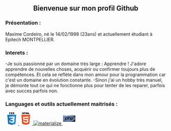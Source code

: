 <!--
**MaximeCordeiro/MaximeCordeiro** is a ✨ _special_ ✨ repository because its `README.md` (this file) appears on your GitHub profile.

Here are some ideas to get you started:

- 🔭 I’m currently working on ...
- 🌱 I’m currently learning ...
- 👯 I’m looking to collaborate on ...
- 🤔 I’m looking for help with ...
- 💬 Ask me about ...
- 📫 How to reach me: ...
- 😄 Pronouns: ...
- ⚡ Fun fact: ...
-->
<h2 align="center">Bienvenue sur mon profil Github</h2>

<h3 align="left">Présentation :</h3>
<p align="left">
  Maxime Cordeiro, né le 14/02/1998 (23ans) et actuellement étudiant à Epitech MONTPELLIER.
</p>
<h3 align="left">Interets :</h3>
<p align="left">
  -Je suis passionné par un domaine très large : Apprendre !
    J'adore apprendre de nouvelles choses, acquérir ou confirmer toujours plus de compétences.
    Et cela se reflète dans mon amour pour la programmation car c'est un domaine en évolution constante.
  -Sinon j'ai un hobby très manuel, je démonte tout ce qui ne fonctionne plus pour tenter de les reparer,
    parfois avec succes parfois non.
</p>

<h3 align="left">Languages et outils actuellement maitrisés :</h3>
<p align="left">
<a href="https://www.w3schools.com/css/" target="_blank" rel="noreferrer"> <img src="https://raw.githubusercontent.com/devicons/devicon/master/icons/css3/css3-original-wordmark.svg" alt="css3" width="40" height="40"/> </a>
<a href="https://www.w3.org/html/" target="_blank" rel="noreferrer"> <img src="https://raw.githubusercontent.com/devicons/devicon/master/icons/html5/html5-original-wordmark.svg" alt="html5" width="40" height="40"/> </a>
<a href="https://materializecss.com/" target="_blank" rel="noreferrer"> <img src="https://raw.githubusercontent.com/prplx/svg-logos/5585531d45d294869c4eaab4d7cf2e9c167710a9/svg/materialize.svg" alt="materialize" width="40" height="40"/> </a>
<a href="https://www.php.net" target="_blank" rel="noreferrer"> <img src="https://raw.githubusercontent.com/devicons/devicon/master/icons/php/php-original.svg" alt="php" width="40" height="40"/> </a> 
</p>
